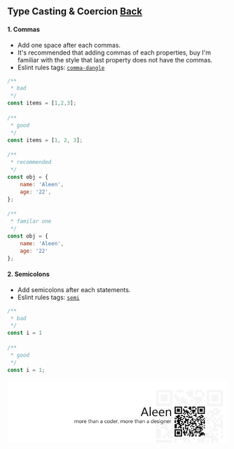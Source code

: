 ## Type Casting & Coercion [**Back**](./../README.md)

#### 1. Commas

- Add one space after each commas.
- It's recommended that adding commas of each properties, buy I'm familiar with the style that last property does not have the commas.
- Eslint rules tags: [`comma-dangle`](http://eslint.org/docs/rules/comma-dangle.html)

```js
/**
 * bad
 */
const items = [1,2,3];

/**
 * good
 */
const items = [1, 2, 3];

/**
 * recommended
 */
const obj = {
    name: 'Aleen',
    age: '22',
};

/**
 * familar one
 */
const obj = {
    name: 'Aleen',
    age: '22'
};

```

#### 2. Semicolons

- Add semicolons after each statements.
- Eslint rules tags: [`semi`](http://eslint.org/docs/rules/semi.html)

```js
/**
 * bad
 */
const i = 1

/**
 * good
 */
const i = 1;
```

<a href="http://aleen42.github.io/" target="_blank" ><img src="./../pic/tail.gif"></a>
